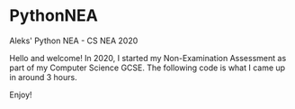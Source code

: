 # PythonNEA
Aleks' Python NEA - CS NEA 2020

Hello and welcome! In 2020, I started my Non-Examination Assessment as part of my Computer Science GCSE. The following code is what I came up in around 3 hours.

Enjoy!
